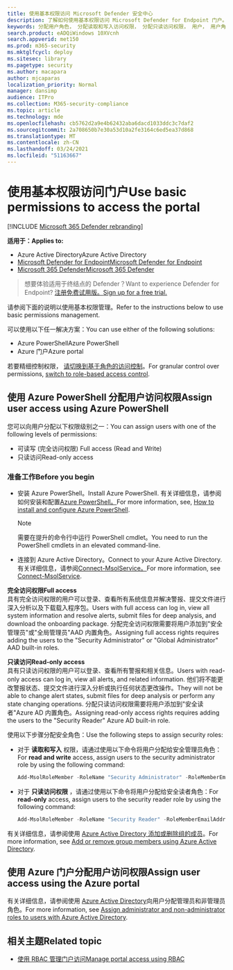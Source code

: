 ```yaml
---
title: 使用基本权限访问 Microsoft Defender 安全中心
description: 了解如何使用基本权限访问 Microsoft Defender for Endpoint 门户。
keywords: 分配用户角色， 分配读取和写入访问权限， 分配只读访问权限， 用户， 用户角色， 角色
search.product: eADQiWindows 10XVcnh
search.appverid: met150
ms.prod: m365-security
ms.mktglfcycl: deploy
ms.sitesec: library
ms.pagetype: security
ms.author: macapara
author: mjcaparas
localization_priority: Normal
manager: dansimp
audience: ITPro
ms.collection: M365-security-compliance
ms.topic: article
ms.technology: mde
ms.openlocfilehash: cb5762d2a9e4b62432aba6dacd1033ddc3c7daf2
ms.sourcegitcommit: 2a708650b7e30a53d10a2fe3164c6ed5ea37d868
ms.translationtype: MT
ms.contentlocale: zh-CN
ms.lasthandoff: 03/24/2021
ms.locfileid: "51163667"
---
```

# <a name="use-basic-permissions-to-access-the-portal"></a><span data-ttu-id="d653a-104">使用基本权限访问门户</span><span class="sxs-lookup"><span data-stu-id="d653a-104">Use basic permissions to access the portal</span></span>

[!INCLUDE [Microsoft 365 Defender rebranding](../../includes/microsoft-defender.md)]

<span data-ttu-id="d653a-105">**适用于：**</span><span class="sxs-lookup"><span data-stu-id="d653a-105">**Applies to:**</span></span>
- <span data-ttu-id="d653a-106">Azure Active Directory</span><span class="sxs-lookup"><span data-stu-id="d653a-106">Azure Active Directory</span></span>
- [<span data-ttu-id="d653a-107">Microsoft Defender for Endpoint</span><span class="sxs-lookup"><span data-stu-id="d653a-107">Microsoft Defender for Endpoint</span></span>](https://go.microsoft.com/fwlink/p/?linkid=2154037)
- [<span data-ttu-id="d653a-108">Microsoft 365 Defender</span><span class="sxs-lookup"><span data-stu-id="d653a-108">Microsoft 365 Defender</span></span>](https://go.microsoft.com/fwlink/?linkid=2118804)

> <span data-ttu-id="d653a-109">想要体验适用于终结点的 Defender？</span><span class="sxs-lookup"><span data-stu-id="d653a-109">Want to experience Defender for Endpoint?</span></span> [<span data-ttu-id="d653a-110">注册免费试用版。</span><span class="sxs-lookup"><span data-stu-id="d653a-110">Sign up for a free trial.</span></span>](https://www.microsoft.com/microsoft-365/windows/microsoft-defender-atp?ocid=docs-wdatp-basicaccess-abovefoldlink)

<span data-ttu-id="d653a-111">请参阅下面的说明以使用基本权限管理。</span><span class="sxs-lookup"><span data-stu-id="d653a-111">Refer to the instructions below to use basic permissions management.</span></span>

<span data-ttu-id="d653a-112">可以使用以下任一解决方案：</span><span class="sxs-lookup"><span data-stu-id="d653a-112">You can use either of the following solutions:</span></span>
- <span data-ttu-id="d653a-113">Azure PowerShell</span><span class="sxs-lookup"><span data-stu-id="d653a-113">Azure PowerShell</span></span>
- <span data-ttu-id="d653a-114">Azure 门户</span><span class="sxs-lookup"><span data-stu-id="d653a-114">Azure portal</span></span>

<span data-ttu-id="d653a-115">若要精细控制权限， [请切换到基于角色的访问控制](rbac.md)。</span><span class="sxs-lookup"><span data-stu-id="d653a-115">For granular control over permissions, [switch to role-based access control](rbac.md).</span></span>

## <a name="assign-user-access-using-azure-powershell"></a><span data-ttu-id="d653a-116">使用 Azure PowerShell 分配用户访问权限</span><span class="sxs-lookup"><span data-stu-id="d653a-116">Assign user access using Azure PowerShell</span></span>
<span data-ttu-id="d653a-117">您可以向用户分配以下权限级别之一：</span><span class="sxs-lookup"><span data-stu-id="d653a-117">You can assign users with one of the following levels of permissions:</span></span>
- <span data-ttu-id="d653a-118">可读写 (完全访问权限) </span><span class="sxs-lookup"><span data-stu-id="d653a-118">Full access (Read and Write)</span></span>
- <span data-ttu-id="d653a-119">只读访问</span><span class="sxs-lookup"><span data-stu-id="d653a-119">Read-only access</span></span>

### <a name="before-you-begin"></a><span data-ttu-id="d653a-120">准备工作</span><span class="sxs-lookup"><span data-stu-id="d653a-120">Before you begin</span></span>

- <span data-ttu-id="d653a-121">安装 Azure PowerShell。</span><span class="sxs-lookup"><span data-stu-id="d653a-121">Install Azure PowerShell.</span></span> <span data-ttu-id="d653a-122">有关详细信息，请参阅如何安装和配置[Azure PowerShell。](https://azure.microsoft.com/documentation/articles/powershell-install-configure/)</span><span class="sxs-lookup"><span data-stu-id="d653a-122">For more information, see, [How to install and configure Azure PowerShell](https://azure.microsoft.com/documentation/articles/powershell-install-configure/).</span></span><br>

    > [!NOTE]
    > <span data-ttu-id="d653a-123">需要在提升的命令行中运行 PowerShell cmdlet。</span><span class="sxs-lookup"><span data-stu-id="d653a-123">You need to run the PowerShell cmdlets in an elevated command-line.</span></span>

- <span data-ttu-id="d653a-124">连接到 Azure Active Directory。</span><span class="sxs-lookup"><span data-stu-id="d653a-124">Connect to your Azure Active Directory.</span></span> <span data-ttu-id="d653a-125">有关详细信息，请参阅[Connect-MsolService。](https://docs.microsoft.com/powershell/module/msonline/connect-msolservice?view=azureadps-1.0&preserve-view=true)</span><span class="sxs-lookup"><span data-stu-id="d653a-125">For more information, see [Connect-MsolService](https://docs.microsoft.com/powershell/module/msonline/connect-msolservice?view=azureadps-1.0&preserve-view=true).</span></span>

<span data-ttu-id="d653a-126">**完全访问权限**</span><span class="sxs-lookup"><span data-stu-id="d653a-126">**Full access**</span></span> <br>
<span data-ttu-id="d653a-127">具有完全访问权限的用户可以登录、查看所有系统信息并解决警报、提交文件进行深入分析以及下载载入程序包。</span><span class="sxs-lookup"><span data-stu-id="d653a-127">Users with full access can log in, view all system information and resolve alerts, submit files for deep analysis, and download the onboarding package.</span></span>
<span data-ttu-id="d653a-128">分配完全访问权限需要将用户添加到"安全管理员"或"全局管理员"AAD 内置角色。</span><span class="sxs-lookup"><span data-stu-id="d653a-128">Assigning full access rights requires adding the users to the "Security Administrator" or "Global Administrator" AAD built-in roles.</span></span>

<span data-ttu-id="d653a-129">**只读访问**</span><span class="sxs-lookup"><span data-stu-id="d653a-129">**Read-only access**</span></span> <br>
<span data-ttu-id="d653a-130">具有只读访问权限的用户可以登录、查看所有警报和相关信息。</span><span class="sxs-lookup"><span data-stu-id="d653a-130">Users with read-only access can log in, view all alerts, and related information.</span></span>
<span data-ttu-id="d653a-131">他们将不能更改警报状态、提交文件进行深入分析或执行任何状态更改操作。</span><span class="sxs-lookup"><span data-stu-id="d653a-131">They will not be able to change alert states, submit files for deep analysis or perform any state changing operations.</span></span>
<span data-ttu-id="d653a-132">分配只读访问权限需要将用户添加到"安全读者"Azure AD 内置角色。</span><span class="sxs-lookup"><span data-stu-id="d653a-132">Assigning read-only access rights requires adding the users to the "Security Reader" Azure AD built-in role.</span></span>

<span data-ttu-id="d653a-133">使用以下步骤分配安全角色：</span><span class="sxs-lookup"><span data-stu-id="d653a-133">Use the following steps to assign security roles:</span></span>

- <span data-ttu-id="d653a-134">对于 **读取和写入** 权限，请通过使用以下命令将用户分配给安全管理员角色：</span><span class="sxs-lookup"><span data-stu-id="d653a-134">For **read and write** access, assign users to the security administrator role by using the following command:</span></span>

  ```PowerShell
  Add-MsolRoleMember -RoleName "Security Administrator" -RoleMemberEmailAddress "secadmin@Contoso.onmicrosoft.com"
  ```
  
- <span data-ttu-id="d653a-135">对于 **只读访问权限** ，请通过使用以下命令将用户分配给安全读者角色：</span><span class="sxs-lookup"><span data-stu-id="d653a-135">For **read-only** access, assign users to the security reader role by using the following command:</span></span>

  ```PowerShell
  Add-MsolRoleMember -RoleName "Security Reader" -RoleMemberEmailAddress "reader@Contoso.onmicrosoft.com"
  ```

<span data-ttu-id="d653a-136">有关详细信息，请参阅使用 [Azure Active Directory 添加或删除组的成员](https://docs.microsoft.com/azure/active-directory/fundamentals/active-directory-groups-members-azure-portal)。</span><span class="sxs-lookup"><span data-stu-id="d653a-136">For more information, see [Add or remove group members using Azure Active Directory](https://docs.microsoft.com/azure/active-directory/fundamentals/active-directory-groups-members-azure-portal).</span></span>

## <a name="assign-user-access-using-the-azure-portal"></a><span data-ttu-id="d653a-137">使用 Azure 门户分配用户访问权限</span><span class="sxs-lookup"><span data-stu-id="d653a-137">Assign user access using the Azure portal</span></span>

<span data-ttu-id="d653a-138">有关详细信息，请参阅使用 [Azure Active Directory](https://docs.microsoft.com/azure/active-directory/fundamentals/active-directory-users-assign-role-azure-portal)向用户分配管理员和非管理员角色。</span><span class="sxs-lookup"><span data-stu-id="d653a-138">For more information, see [Assign administrator and non-administrator roles to users with Azure Active Directory](https://docs.microsoft.com/azure/active-directory/fundamentals/active-directory-users-assign-role-azure-portal).</span></span>

## <a name="related-topic"></a><span data-ttu-id="d653a-139">相关主题</span><span class="sxs-lookup"><span data-stu-id="d653a-139">Related topic</span></span>

- [<span data-ttu-id="d653a-140">使用 RBAC 管理门户访问</span><span class="sxs-lookup"><span data-stu-id="d653a-140">Manage portal access using RBAC</span></span>](rbac.md)
